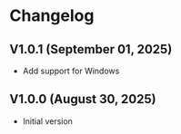 # Changelog

## V1.0.1 (September 01, 2025)
- Add support for Windows

## V1.0.0 (August 30, 2025)
- Initial version